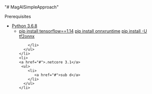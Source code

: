 "# MagAISimpleApproach" 

<label>Prerequisites</label>
<ul>  
    <li>
    <a href="#">Python 3.6.8</a>
     <ul>
        <li>
            <a href="#">pip install tensorflow==1.14</a>
            <a href="#">pip install onnxruntime</a>
            <a href="#">pip install -U tf2onnx</a>

        </li>
      </ul>
    </li>
    <li>
    <a href="#">.netcore 3.1</a>
     <ul>
        <li>
           <a href="#">sub d</a>
        </li>
      </ul>
    </li>
 </ul>

